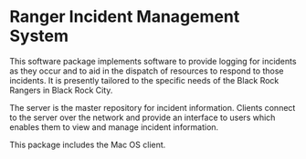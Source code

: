 Ranger Incident Management System
=================================

This software package implements software to provide logging for incidents as
they occur and to aid in the dispatch of resources to respond to those
incidents.  It is presently tailored to the specific needs of the Black Rock
Rangers in Black Rock City.

The server is the master repository for incident information.  Clients connect
to the server over the network and provide an interface to users which enables
them to view and manage incident information.

This package includes the Mac OS client.
